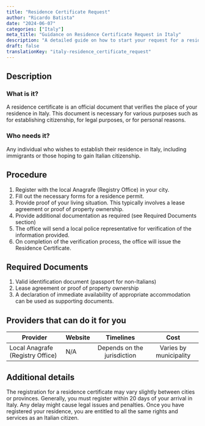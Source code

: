```yaml
---
title: "Residence Certificate Request"
author: "Ricardo Batista"
date: "2024-06-07"
categories: ["Italy"]
meta_title: "Guidance on Residence Certificate Request in Italy"
description: "A detailed guide on how to start your request for a residence certificate in Italy."
draft: false
translationKey: "italy-residence_certificate_request"
---
```


## Description
### What is it?
A residence certificate is an official document that verifies the place of your residence in Italy. This document is necessary for various purposes such as for establishing citizenship, for legal purposes, or for personal reasons.

### Who needs it?
Any individual who wishes to establish their residence in Italy, including immigrants or those hoping to gain Italian citizenship.

## Procedure
1. Register with the local Anagrafe (Registry Office) in your city. 
2. Fill out the necessary forms for a residence permit.
3. Provide proof of your living situation. This typically involves a lease agreement or proof of property ownership.
4. Provide additional documentation as required (see Required Documents section)
5. The office will send a local police representative for verification of the information provided.
6. On completion of the verification process, the office will issue the Residence Certificate.

## Required Documents
1. Valid identification document (passport for non-Italians)
2. Lease agreement or proof of property ownership
3. A declaration of immediate availability of appropriate accommodation can be used as supporting documents.

## Providers that can do it for you

| Provider        |     Website     |     Timelines    |       Cost      |
| --------------- | --------------- |  :-------------: | :-------------: |
| Local Anagrafe (Registry Office) |  N/A  | Depends on the jurisdiction | Varies by municipality |

## Additional details
The registration for a residence certificate may vary slightly between cities or provinces. Generally, you must register within 20 days of your arrival in Italy. Any delay might cause legal issues and penalties. Once you have registered your residence, you are entitled to all the same rights and services as an Italian citizen.